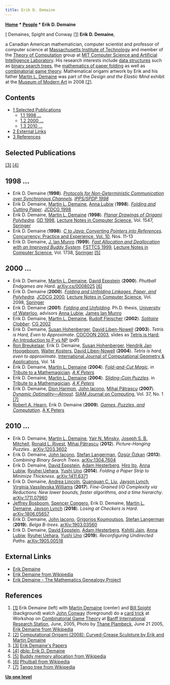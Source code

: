 ```yaml
---
title: Erik D. Demaine
---
```

**[Home](Home "Home") * [People](People "People") * Erik D. Demaine**

\[ Demaines, Spight and Conway <a id="cite-note-1" href="#cite-ref-1">[1]</a>
**Erik D. Demaine**,

a Canadian American mathematician, computer scientist and professor of computer science at [Massachusetts Institute of Technology](Massachusetts_Institute_of_Technology "Massachusetts Institute of Technology") and member of the [Theory of Computation](https://en.wikipedia.org/wiki/Theory_of_computation) group at [MIT Computer Science and Artificial Intelligence Laboratory](https://en.wikipedia.org/wiki/MIT_Computer_Science_and_Artificial_Intelligence_Laboratory).
His research interests include [data structures](Data "Data") such as [binary search trees](https://en.wikipedia.org/wiki/Binary_search_tree), the [mathematics of paper folding](https://en.wikipedia.org/wiki/Mathematics_of_paper_folding) as well as [combinatorial game theory](https://en.wikipedia.org/wiki/Combinatorial_game_theory).
Mathematical origami artwork by Erik and his father [Martin L. Demaine](index.php?title=Martin_L._Demaine&action=edit&redlink=1 "Martin L. Demaine (page does not exist)") was part of the *Design and the Elastic Mind* exhibit at the [Museum of Modern Art](https://en.wikipedia.org/wiki/Museum_of_Modern_Art) in 2008 <a id="cite-note-2" href="#cite-ref-2">[2]</a>.

## Contents

- [1 Selected Publications](#selected-publications)
  - [1.1 1998 ...](#1998-...)
  - [1.2 2000 ...](#2000-...)
  - [1.3 2010 ...](#2010-...)
- [2 External Links](#external-links)
- [3 References](#references)

## Selected Publications

<a id="cite-note-3" href="#cite-ref-3">[3]</a> <a id="cite-note-4" href="#cite-ref-4">[4]</a>

## 1998 ...

- Erik D. Demaine (**1998**). *[Protocols for Non-Deterministic Communication over Synchronous Channels](http://erikdemaine.org/papers/IPPS98/). [IPPS/SPDP 1998](https://dblp.uni-trier.de/db/conf/ipps/ipps1998.html)*
- Erik D. Demaine, [Martin L. Demaine](index.php?title=Martin_L._Demaine&action=edit&redlink=1 "Martin L. Demaine (page does not exist)"), [Anna Lubiw](Mathematician#ALubiw "Mathematician") (**1998**). *[Folding and Cutting Paper](http://erikdemaine.org/papers/JCDCG98/)*. [JCDCG 1998](https://dblp.uni-trier.de/db/conf/jcdcg/jcdcg1998.html)
- Erik D. Demaine, [Martin L. Demaine](index.php?title=Martin_L._Demaine&action=edit&redlink=1 "Martin L. Demaine (page does not exist)") (**1998**). *[Planar Drawings of Origami Polyhedra](http://erikdemaine.org/papers/GD98/)*. [GD 1998](https://dblp.uni-trier.de/db/conf/gd/gd98.html), [Lecture Notes in Computer Science](https://en.wikipedia.org/wiki/Lecture_Notes_in_Computer_Science), Vol. 1547, [Springer](https://en.wikipedia.org/wiki/Springer_Science%2BBusiness_Media)
- Erik D. Demaine (**1998**). *[C to Java: Converting Pointers into References](http://erikdemaine.org/papers/CPE98/)*. [Concurrency: Practice and Experience, Vol. 10](https://dblp.org/db/journals/concurrency/concurrency10.html), Nos. 11-13
- Erik D. Demaine, [J. Ian Munro](Mathematician#JIMunro "Mathematician") (**1999**). *[Fast Allocation and Deallocation with an Improved Buddy System](http://erikdemaine.org/papers/Buddy_FSTTCS99/)*. [FSTTCS 1999](https://dblp.uni-trier.de/db/conf/fsttcs/fsttcs99.html), [Lecture Notes in Computer Science](https://en.wikipedia.org/wiki/Lecture_Notes_in_Computer_Science), Vol. 1738, [Springer](https://en.wikipedia.org/wiki/Springer_Science%2BBusiness_Media) <a id="cite-note-5" href="#cite-ref-5">[5]</a>

## 2000 ...

- Erik D. Demaine, [Martin L. Demaine](index.php?title=Martin_L._Demaine&action=edit&redlink=1 "Martin L. Demaine (page does not exist)"), [David Eppstein](David_Eppstein "David Eppstein") (**2000**). *Phutball Endgames are Hard*. [arXiv:cs/0008025](https://arxiv.org/abs/cs/0008025) <a id="cite-note-6" href="#cite-ref-6">[6]</a>
- Erik D. Demaine (**2000**). *[Folding and Unfolding Linkages, Paper, and Polyhedra](http://erikdemaine.org/papers/JCDCG2000b/)*. [JCDCG 2000](https://dblp.uni-trier.de/db/conf/jcdcg/jcdcg2000.html), [Lecture Notes in Computer Science](https://en.wikipedia.org/wiki/Lecture_Notes_in_Computer_Science), Vol. 2098, [Springer](https://en.wikipedia.org/wiki/Springer_Science%2BBusiness_Media)
- Erik D. Demaine (**2001**). *[Folding and Unfolding](http://erikdemaine.org/papers/dthesis/)*. Ph.D. thesis, [University of Waterloo](University_of_Waterloo "University of Waterloo"), advisors [Anna Lubiw](Mathematician#ALubiw "Mathematician"), [James Ian Munro](Mathematician#JIMunro "Mathematician")
- Erik D. Demaine, [Martin L. Demaine](index.php?title=Martin_L._Demaine&action=edit&redlink=1 "Martin L. Demaine (page does not exist)"), [Rudolf Fleischer](index.php?title=Rudolf_Fleischer&action=edit&redlink=1 "Rudolf Fleischer (page does not exist)") (**2002**). *[Solitaire Clobber](http://link.springer.com/chapter/10.1007/978-3-540-40031-8_13)*. [CG 2002](CG_2002 "CG 2002")
- Erik D. Demaine, [Susan Hohenberger](Mathematician#SHohenberger "Mathematician"), [David Liben-Nowell](Mathematician#DLibenNowell "Mathematician") (**2003**). *Tetris is Hard, Even to Approximate*. [COCOON 2003](http://www.informatik.uni-trier.de/~ley/db/conf/cocoon/cocoon2003.html), slides as [Tetris is Hard: An Introduction to P vs NP](http://www.cs.jhu.edu/~susan/600.363/tetris.pdf) (pdf)
- [Ron Breukelaar](http://www.informatik.uni-trier.de/~ley/pers/hd/b/Breukelaar:Ron), Erik D. Demaine, [Susan Hohenberger](Mathematician#SHohenberger "Mathematician"), [Hendrik Jan Hoogeboom](Hendrik_Jan_Hoogeboom "Hendrik Jan Hoogeboom"), [Walter Kosters](Walter_Kosters "Walter Kosters"), [David Liben-Nowell](Mathematician#DLibenNowell "Mathematician") (**2004**). *Tetris is hard, even to approximate*. [International Journal of Computational Geometry & Applications](http://www.worldscientific.com/worldscinet/ijcga), Vol. 14
- Erik D. Demaine, [Martin L. Demaine](index.php?title=Martin_L._Demaine&action=edit&redlink=1 "Martin L. Demaine (page does not exist)") (**2004**). *[Fold-and-Cut Magic](http://erikdemaine.org/papers/FoldCut_G4G5/)*. in [Tribute to a Mathemagician](http://erikdemaine.org/papers/Gardner5/)*. [A K Peters](https://en.wikipedia.org/wiki/A_K_Peters)*
- Erik D. Demaine, [Martin L. Demaine](index.php?title=Martin_L._Demaine&action=edit&redlink=1 "Martin L. Demaine (page does not exist)") (**2004**). *[Sliding-Coin Puzzles](http://erikdemaine.org/papers/SlidingCoins_G4G5/)*. in [Tribute to a Mathemagician](http://erikdemaine.org/papers/Gardner5/)*. [A K Peters](https://en.wikipedia.org/wiki/A_K_Peters)*
- Erik D. Demaine, [Dion Harmon](Mathematician#DHarmon "Mathematician"), [John Iacono](Mathematician#JIacono "Mathematician"), [Mihai Pătrașcu](Mathematician#MPatrascu "Mathematician") (**2007**). *[Dynamic Optimality—Almost](http://erikdemaine.org/papers/Tango_SICOMP/)*. [SIAM Journal on Computing](https://en.wikipedia.org/wiki/SIAM_Journal_on_Computing), Vol. 37, No. 1 <a id="cite-note-7" href="#cite-ref-7">[7]</a>
- [Robert A. Hearn](Mathematician#RHearn "Mathematician"), Erik D. Demaine (**2009**). *[Games, Puzzles, and Computation](http://erikdemaine.org/papers/GPC/)*. [A K Peters](https://en.wikipedia.org/wiki/A_K_Peters)

## 2010 ...

- Erik D. Demaine, [Martin L. Demaine](index.php?title=Martin_L._Demaine&action=edit&redlink=1 "Martin L. Demaine (page does not exist)"), [Yair N. Minsky](https://en.wikipedia.org/wiki/Yair_Minsky), [Joseph S. B. Mitchell](Mathematician#JSBMitchell "Mathematician"), [Ronald L. Rivest](Ronald_L._Rivest "Ronald L. Rivest"), [Mihai Pătrașcu](Mathematician#MPatrascu "Mathematician") (**2012**). *Picture-Hanging Puzzles.*. [arXiv:1203.3602](https://arxiv.org/abs/1203.3602)
- Erik D. Demaine, [John Iacono](Mathematician#JIacono "Mathematician"), [Stefan Langerman](index.php?title=Stefan_Langerman&action=edit&redlink=1 "Stefan Langerman (page does not exist)"), [Özgür Özkan](Mathematician#OOzkan "Mathematician") (**2013**). *Combining Binary Search Trees*. [arXiv:1304.7604](https://arxiv.org/abs/1304.7604)
- Erik D. Demaine, [David Eppstein](David_Eppstein "David Eppstein"), [Adam Hesterberg](https://dblp.uni-trier.de/pers/hd/h/Hesterberg:Adam), [Hiro Ito](https://dblp.uni-trier.de/pers/hd/i/Ito:Hiro), [Anna Lubiw](Mathematician#ALubiw "Mathematician"), [Ryuhei Uehara](https://dblp.uni-trier.de/pers/hd/u/Uehara:Ryuhei), [Yushi Uno](https://dblp.uni-trier.de/pers/hd/u/Uno:Yushi) (**2014**). *Folding a Paper Strip to Minimize Thickness*. [arXiv:1411.6371](https://arxiv.org/abs/1411.6371)
- Erik D. Demaine, [Andrea Lincoln](https://dblp.uni-trier.de/pers/hd/l/Lincoln:Andrea), [Quanquan C. Liu](https://dblp.uni-trier.de/pers/hd/l/Liu:Quanquan_C=), [Jayson Lynch](https://dblp.uni-trier.de/pers/hd/l/Lynch:Jayson), [Virginia Vassilevska Williams](https://dblp.uni-trier.de/pers/hd/w/Williams:Virginia_Vassilevska) (**2017**). *Fine-Grained I/O Complexity via Reductions: New lower bounds, faster algorithms, and a time hierarchy*. [arXiv:1711.07960](https://arxiv.org/abs/1711.07960)
- [Jeffrey Bosboom](https://dblp.uni-trier.de/pers/hd/b/Bosboom:Jeffrey), [Spencer Congero](https://dblp.uni-trier.de/pers/hd/c/Congero:Spencer), Erik D. Demaine, [Martin L. Demaine](index.php?title=Martin_L._Demaine&action=edit&redlink=1 "Martin L. Demaine (page does not exist)"), [Jayson Lynch](https://dblp.uni-trier.de/pers/hd/l/Lynch:Jayson) (**2018**). *Losing at Checkers is Hard*. [arXiv:1806.05657](https://arxiv.org/abs/1806.05657)
- Erik D. Demaine, [John Iacono](Mathematician#JIacono "Mathematician"), [Grigorios Koumoutsos](https://dblp.uni-trier.de/pers/hd/k/Koumoutsos:Grigorios), [Stefan Langerman](index.php?title=Stefan_Langerman&action=edit&redlink=1 "Stefan Langerman (page does not exist)") (**2019**). *Belga B-trees*. [arXiv:1903.03560](http://export.arxiv.org/abs/1903.03560)
- Erik D. Demaine, [David Eppstein](David_Eppstein "David Eppstein"), [Adam Hesterberg](https://dblp.uni-trier.de/pers/hd/h/Hesterberg:Adam), [Kshitij Jain](https://dblp.uni-trier.de/pers/hd/j/Jain:Kshitij), [Anna Lubiw](Mathematician#ALubiw "Mathematician"), [Ryuhei Uehara](https://dblp.uni-trier.de/pers/hd/u/Uehara:Ryuhei), [Yushi Uno](https://dblp.uni-trier.de/pers/hd/u/Uno:Yushi) (**2019**). *Reconfiguring Undirected Paths*. [arXiv:1905.00518](https://arxiv.org/abs/1905.00518)

## External Links

- [Erik Demaine](http://erikdemaine.org/)
- [Erik Demaine from Wikipedia](https://en.wikipedia.org/wiki/Erik_Demaine)
- [Erik Demaine - The Mathematics Genealogy Project](https://genealogy.math.ndsu.nodak.edu/id.php?id=65084)

## References

1. <a id="cite-ref-1" href="#cite-note-1">[1]</a> Erik Demaine (left) with [Martin Demaine](index.php?title=Martin_L._Demaine&action=edit&redlink=1 "Martin L. Demaine (page does not exist)") (center) and [Bill Spight](index.php?title=Bill_Spight&action=edit&redlink=1 "Bill Spight (page does not exist)") (background) watch [John Conway](John_H._Conway "John H. Conway") (foreground) do a [card trick](https://en.wikipedia.org/wiki/Card_manipulation) at Workshop on [Combinatorial Game Theory](https://en.wikipedia.org/wiki/Combinatorial_game_theory) at [Banff International Research Station](https://en.wikipedia.org/wiki/Banff_International_Research_Station), June, 2005, Photo by [Thane Plambeck](https://www.flickr.com/photos/thane), June 21 2005, [Erik Demaine from Wikipedia](https://en.wikipedia.org/wiki/Erik_Demaine)
1. <a id="cite-ref-2" href="#cite-note-2">[2]</a> [Computational Origami (2008): Curved-Crease Sculpture by Erik and Martin Demaine](http://erikdemaine.org/curved/MoMA/)
1. <a id="cite-ref-3" href="#cite-note-3">[3]</a> [Erik Demaine's Papers](http://erikdemaine.org/papers/)
1. <a id="cite-ref-4" href="#cite-note-4">[4]</a> [dblp: Erik D. Demaine](https://dblp.uni-trier.de/pers/hd/d/Demaine:Erik_D=)
1. <a id="cite-ref-5" href="#cite-note-5">[5]</a> [Buddy memory allocation from Wikipedia](https://en.wikipedia.org/wiki/Buddy_memory_allocation)
1. <a id="cite-ref-6" href="#cite-note-6">[6]</a> [Phutball from Wikipedia](https://en.wikipedia.org/wiki/Phutball)
1. <a id="cite-ref-7" href="#cite-note-7">[7]</a> [Tango tree from Wikipedia](https://en.wikipedia.org/wiki/Tango_tree)

**[Up one level](People "People")**

